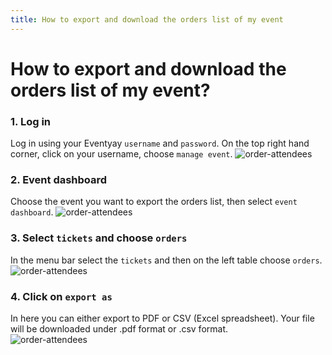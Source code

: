 ```yaml
---
title: How to export and download the orders list of my event
---
```


# How to export and download the orders list of my event?

### 1. Log in
Log in using your Eventyay `username` and `password`. On the top right hand corner, click on your username, choose `manage event`.
![order-attendees](/images/How-to-export-and-download-the-orders-list-of-my-event-1.png)

### 2. Event dashboard
Choose the event you want to export the orders list, then select `event dashboard`.
![order-attendees](/images/How-to-export-and-download-the-orders-list-of-my-event-2.png)

### 3. Select `tickets` and choose `orders`
In the menu bar select the `tickets` and then on the left table choose `orders`.
![order-attendees](/images/How-to-export-and-download-the-orders-list-of-my-event-3.png)

### 4. Click on `export as`
In here you can either export to PDF or CSV (Excel spreadsheet). Your file will be downloaded under .pdf format or .csv format.  
![order-attendees](/images/How-to-export-and-download-the-orders-list-of-my-event-4.png)
